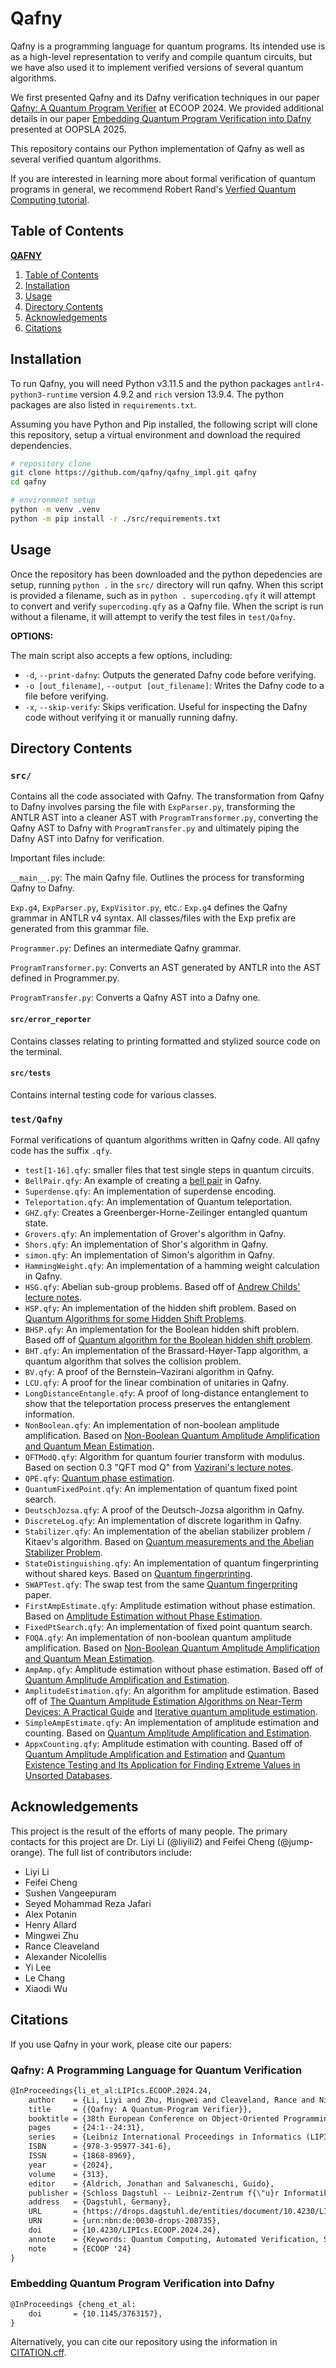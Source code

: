 # Qafny

Qafny is a programming language for quantum programs. Its intended use is as a high-level representation to verify and compile quantum circuits, but we have also used it to implement verified versions of several quantum algorithms.

We first presented Qafny and its Dafny verification techniques in our paper [Qafny: A Quantum Program Verifier](https://doi.org/10.48550/arXiv.2211.06411) at ECOOP 2024. We provided additional details in our paper [Embedding Quantum Program Verification into Dafny]() presented at OOPSLA 2025. 

This repository contains our Python implementation of Qafny as well as several verified quantum algorithms.

If you are interested in learning more about formal verification of quantum programs in general, we recommend Robert Rand's [Verfied Quantum Computing tutorial](https://rand.cs.uchicago.edu/vqc/index.html).

## Table of Contents
**[QAFNY](#qafny)**
1. [Table of Contents](#table-of-contents)
2. [Installation](#installation)
3. [Usage](#usage)
4. [Directory Contents](#directory-contents)
5. [Acknowledgements](#acknowledgements)
6. [Citations](#citations)

## Installation

To run Qafny, you will need Python v3.11.5 and the python packages `antlr4-python3-runtime` version 4.9.2 and `rich` version 13.9.4. The python packages are also listed in `requirements.txt`.

Assuming you have Python and Pip installed, the following script will clone this repository, setup a virtual environment and download the required dependencies.

```bash
# repository clone
git clone https://github.com/qafny/qafny_impl.git qafny
cd qafny

# environment setup
python -m venv .venv
python -m pip install -r ./src/requirements.txt
```

## Usage

Once the repository has been downloaded and the python depedencies are setup, running `python .` in the `src/` directory will run qafny. When this script is provided a filename, such as in `python . supercoding.qfy` it will attempt to convert and verify `supercoding.qfy` as a Qafny file. When the script is run without a filename, it will attempt to verify the test files in `test/Qafny`.

**OPTIONS:**

The main script also accepts a few options, including:
* `-d`, `--print-dafny`: Outputs the generated Dafny code before verifying.
* `-o [out_filename]`, `--output [out_filename]`: Writes the Dafny code to a file before verifying.
* `-x`, `--skip-verify`: Skips verification. Useful for inspecting the Dafny code without verifying it or manually running dafny.

## Directory Contents

### `src/`

Contains all the code associated with Qafny. The transformation from Qafny to Dafny involves parsing the file with `ExpParser.py`, transforming the ANTLR AST into a cleaner AST with `ProgramTransformer.py`, converting the Qafny AST to Dafny with `ProgramTransfer.py` and ultimately piping the Dafny AST into Dafny for verification.

Important files include:

`__main__.py`: The main Qafny file. Outlines the process for transforming Qafny to Dafny.

`Exp.g4`, `ExpParser.py`, `ExpVisitor.py`, etc.: `Exp.g4` defines the Qafny grammar in ANTLR v4 syntax. All classes/files with the Exp prefix are generated from this grammar file.

`Programmer.py`: Defines an intermediate Qafny grammar.

`ProgramTransformer.py`: Converts an AST generated by ANTLR into the AST defined in Programmer.py.

`ProgramTransfer.py`: Converts a Qafny AST into a Dafny one.

#### `src/error_reporter`

Contains classes relating to printing formatted and stylized source code on the terminal.

#### `src/tests`

Contains internal testing code for various classes.

### `test/Qafny`

Formal verifications of quantum algorithms written in Qafny code. All qafny code has the suffix `.qfy`.

* `test[1-16].qfy`: smaller files that test single steps in quantum circuits.
* `BellPair.qfy`: An example of creating a [bell pair](https://en.wikipedia.org/wiki/Bell_state) in Qafny.
* `Superdense.qfy`: An implementation of superdense encoding.
* `Teleportation.qfy`: An implementation of Quantum teleportation.
* `GHZ.qfy`: Creates a Greenberger-Horne-Zeilinger entangled quantum state.
* `Grovers.qfy`: An implementation of Grover's algorithm in Qafny.
* `Shors.qfy`: An implementation of Shor's algorithm in Qafny.
* `simon.qfy`: An implementation of Simon's algorithm in Qafny.
* `HammingWeight.qfy`: An implementation of a hamming weight calculation in Qafny.
* `HSG.qfy`: Abelian sub-group problems. Based off of [Andrew Childs' lecture notes](https://www.cs.umd.edu/~amchilds/qa/qa.pdf#chapter.6).
* `HSP.qfy`: An implementation of the hidden shift problem. Based on [Quantum Algorithms for some Hidden Shift Problems](https://doi.org/10.48550/arXiv.quant-ph/0211140).
* `BHSP.qfy`: An implementation for the Boolean hidden shift problem. Based off of [Quantum algorithm for the Boolean hidden shift problem](https://doi.org/10.48550/arXiv.1103.3017).
* `BHT.qfy`: An implementation of the Brassard-Høyer-Tapp algorithm, a quantum algorithm that solves the collision problem.
* `BV.qfy`: A proof of the Bernstein–Vazirani algorithm in Qafny.
* `LCU.qfy`: A proof for the linear combination of unitaries in Qafny.
* `LongDistanceEntangle.qfy`: A proof of long-distance entanglement to show that the teleportation process preserves the entanglement information.
* `NonBoolean.qfy`: An implementation of non-boolean amplitude amplification. Based on [Non-Boolean Quantum Amplitude Amplification and Quantum Mean Estimation](https://doi.org/10.48550/arXiv.2102.04975).
* `QFTModQ.qfy`: Algorithm for quantum fourier transform with modulus. Based on section 0.3 "QFT mod Q" from [Vazirani's lecture notes](https://people.eecs.berkeley.edu/~vazirani/s09quantum/notes/lecture6.pdf).
* `QPE.qfy`: [Quantum phase estimation](https://en.wikipedia.org/wiki/Quantum_phase_estimation_algorithm).
* `QuantumFixedPoint.qfy`: An implementation of quantum fixed point search.
* `DeutschJozsa.qfy`: A proof of the Deutsch-Jozsa algorithm in Qafny.
* `DiscreteLog.qfy`: An implementation of discrete logarithm in Qafny.
* `Stabilizer.qfy`: An implementation of the abelian stabilizer problem / Kitaev's algorithm. Based on [Quantum measurements and the Abelian Stabilizer Problem](https://doi.org/10.48550/arXiv.quant-ph/9511026).
* `StateDistinguishing.qfy`: An implementation of quantum fingerprinting without shared keys. Based on [Quantum fingerprinting](https://doi.org/10.48550/arXiv.quant-ph/0102001).
* `SWAPTest.qfy`: The swap test from the same [Quantum fingerpriting](https://doi.org/10.48550/arXiv.quant-ph/0102001) paper.
* `FirstAmpEstimate.qfy`: Amplitude estimation without phase estimation. Based on [Amplitude Estimation without Phase Estimation](https://doi.org/10.48550/arXiv.1904.10246).
* `FixedPtSearch.qfy`: An implementation of fixed point quantum search.
* `FOQA.qfy`: An implementation of non-boolean quantum amplitude amplification. Based on [Non-Boolean Quantum Amplitude Amplification and Quantum Mean Estimation](https://doi.org/10.48550/arXiv.2102.04975).
* `AmpAmp.qfy`: Amplitude estimation without phase estimation. Based off of [Quantum Amplitude Amplification and Estimation](https://doi.org/10.48550/arXiv.quant-ph/0005055).
* `AmplitudeEstimation.qfy`: An algorithm for amplitude estimation. Based off of [The Quantum Amplitude Estimation Algorithms on Near-Term Devices: A Practical Guide](https://doi.org/10.3390/quantum6010001) and [Iterative quantum amplitude estimation](https://doi.org/10.1038/s41534-021-00379-1).
* `SimpleAmpEstimate.qfy`: An implementation of amplitude estimation and counting. Based on [Quantum Amplitude Amplification and Estimation](https://doi.org/10.48550/arXiv.quant-ph/0005055).
* `AppxCounting.qfy`: Amplitude estimation with counting. Based off of [Quantum Amplitude Amplification and Estimation](https://doi.org/10.48550/arXiv.quant-ph/0005055) and [Quantum Existence Testing and
Its Application for Finding Extreme Values
in Unsorted Databases](https://doi.org/10.1109/TC.2007.1032).

## Acknowledgements

This project is the result of the efforts of many people. The primary contacts for this project are Dr. Liyi Li (@liyili2) and Feifei Cheng (@jump-orange). The full list of contributors include:

* Liyi Li
* Feifei Cheng
* Sushen Vangeepuram
* Seyed Mohammad Reza Jafari
* Alex Potanin
* Henry Allard
* Mingwei Zhu
* Rance Cleaveland
* Alexander Nicolellis
* Yi Lee
* Le Chang
* Xiaodi Wu

## Citations

If you use Qafny in your work, please cite our papers:

### Qafny: A Programming Language for Quantum Verification
```latex
@InProceedings{li_et_al:LIPIcs.ECOOP.2024.24,
    author    = {Li, Liyi and Zhu, Mingwei and Cleaveland, Rance and Nicolellis, Alexander and Lee, Yi and Chang, Le and Wu, Xiaodi},
    title     = {{Qafny: A Quantum-Program Verifier}},
    booktitle = {38th European Conference on Object-Oriented Programming (ECOOP 2024)},
    pages     = {24:1--24:31},
    series    = {Leibniz International Proceedings in Informatics (LIPIcs)},
    ISBN      = {978-3-95977-341-6},
    ISSN      = {1868-8969},
    year      = {2024},
    volume    = {313},
    editor    = {Aldrich, Jonathan and Salvaneschi, Guido},
    publisher = {Schloss Dagstuhl -- Leibniz-Zentrum f{\"u}r Informatik},
    address   = {Dagstuhl, Germany},
    URL       = {https://drops.dagstuhl.de/entities/document/10.4230/LIPIcs.ECOOP.2024.24},
    URN       = {urn:nbn:de:0030-drops-208735},
    doi       = {10.4230/LIPIcs.ECOOP.2024.24},
    annote    = {Keywords: Quantum Computing, Automated Verification, Separation Logic}
    note      = {ECOOP '24}
}
```

### Embedding Quantum Program Verification into Dafny
```latex
@InProceedings {cheng_et_al:
    doi       = {10.1145/3763157},
}
```

Alternatively, you can cite our repository using the information in [CITATION.cff](CITATION.cff).
